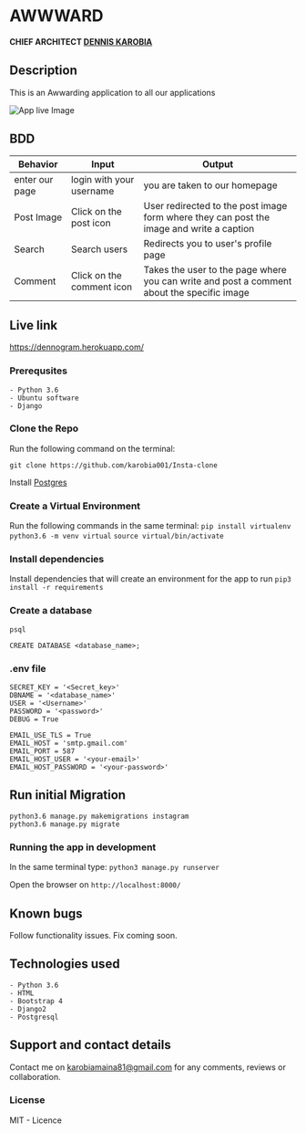 # AWWWARD
#### CHIEF ARCHITECT **[DENNIS KAROBIA](https://github.com/karobia001)**

## Description
This is an Awwarding application to all our applications

![App live Image]( image/screen.png "Instagram Clone App")




## BDD

| Behavior            | Input                         | Output                        |
| ------------------- | ----------------------------- | ----------------------------- |
| enter our page | login with your username | you are taken to our homepage |
| Post Image | Click on the post  icon| User redirected to the post image form where they can post the image and write a caption |
| Search | Search users| Redirects you to user's profile page |
| Comment | Click on the comment icon | Takes the user to the page where you can write and post a comment about the specific image|


## Live link

https://dennogram.herokuapp.com/

### Prerequsites
    - Python 3.6
    - Ubuntu software
    - Django

### Clone the Repo
Run the following command on the terminal:

`git clone https://github.com/karobia001/Insta-clone`

Install  [Postgres](https://www.postgresql.org/download/)
 
### Create a Virtual Environment
Run the following commands in the same terminal:
`pip install virtualenv`
`python3.6 -m venv virtual`
`source virtual/bin/activate`

### Install dependencies
Install dependencies that will create an environment for the app to run
`pip3 install -r requirements`

### Create a database

```
psql

CREATE DATABASE <database_name>;

```

### .env file

```
SECRET_KEY = '<Secret_key>'
DBNAME = '<database_name>'
USER = '<Username>'
PASSWORD = '<password>'
DEBUG = True

EMAIL_USE_TLS = True
EMAIL_HOST = 'smtp.gmail.com'
EMAIL_PORT = 587
EMAIL_HOST_USER = '<your-email>'
EMAIL_HOST_PASSWORD = '<your-password>'

```

## Run initial Migration
```
python3.6 manage.py makemigrations instagram
python3.6 manage.py migrate

```


### Running the app in development
In the same terminal type:
`python3 manage.py runserver`

Open the browser on `http://localhost:8000/`

## Known bugs

Follow functionality issues. Fix coming soon.


## Technologies used
    - Python 3.6
    - HTML
    - Bootstrap 4
    - Django2
    - Postgresql

## Support and contact details
Contact me on karobiamaina81@gmail.com  for any comments, reviews or collaboration.

### License
MIT - Licence